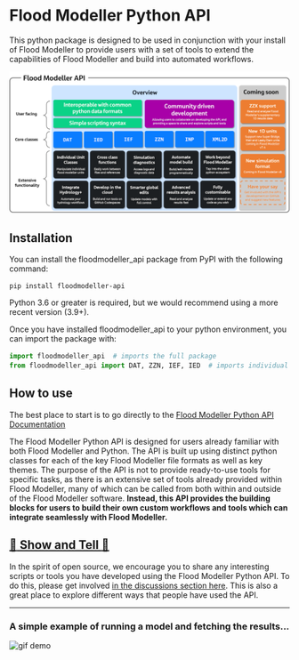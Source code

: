 # Flood Modeller Python API
This python package is designed to be used in conjunction with your install of Flood Modeller to provide users with a set of tools to extend the capabilities of Flood Modeller and build into automated workflows.

![API Overview](https://raw.githubusercontent.com/People-Places-Solutions/floodmodeller-api/main/docs/source/getting_started/api_overview_small.png?token=GHSAT0AAAAAABS4AL6AH5EWEXPDWKM7LCNIYSG42CA)

## Installation
You can install the floodmodeller_api package from PyPI with the following command:

```
pip install floodmodeller-api
```

Python 3.6 or greater is required, but we would recommend using a more recent version (3.9+).

Once you have installed floodmodeller_api to your python environment, you can import the package with:

```python
import floodmodeller_api  # imports the full package
from floodmodeller_api import DAT, ZZN, IEF, IED  # imports individual classes (recommended)
```
## How to use

The best place to start is to go directly to the [Flood Modeller Python API Documentation](https://help.floodmodeller.com/api/)

The Flood Modeller Python API is designed for users already familiar with both Flood Modeller and Python. The API is built up using distinct python classes for each of the key Flood Modeller file formats as well as key themes. The purpose of the API is not to provide ready-to-use tools for specific tasks, as there is an extensive set of tools already provided within Flood Modeller, many of which can be called from both within and outside of the Flood Modeller software. **Instead, this API provides the building blocks for users to build their own custom workflows and tools which can integrate seamlessly with Flood Modeller.**

## [:raised_hands: Show and Tell :raised_hands:](https://github.com/People-Places-Solutions/floodmodeller-api/discussions) 
In the spirit of open source, we encourage you to share any interesting scripts or tools you have developed using the Flood Modeller Python API. 
To do this, please get involved [in the discussions section here](https://github.com/People-Places-Solutions/floodmodeller-api/discussions). This
is also a great place to explore different ways that people have used the API.

--------------------

### A simple example of running a model and fetching the results...

![gif demo](https://raw.githubusercontent.com/People-Places-Solutions/floodmodeller-api/main/docs/source/_static/ief_zzn_demo.gif?token=GHSAT0AAAAAABS4AL6A3Q4YEVE3XWIGXG6CYSG44SQ)




